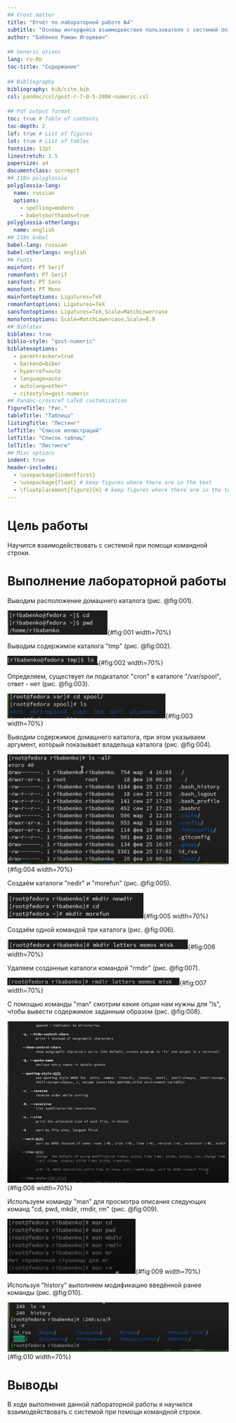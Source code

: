 ```yaml
---
## Front matter
title: "Отчёт по лабораторной работе №4"
subtitle: "Основы интерфейса взаимодействия пользователя с системой Unix на уровне командной строки"
author: "Бабенко Роман Игоревич"

## Generic otions
lang: ru-RU
toc-title: "Содержание"

## Bibliography
bibliography: bib/cite.bib
csl: pandoc/csl/gost-r-7-0-5-2008-numeric.csl

## Pdf output format
toc: true # Table of contents
toc-depth: 2
lof: true # List of figures
lot: true # List of tables
fontsize: 12pt
linestretch: 1.5
papersize: a4
documentclass: scrreprt
## I18n polyglossia
polyglossia-lang:
  name: russian
  options:
	- spelling=modern
	- babelshorthands=true
polyglossia-otherlangs:
  name: english
## I18n babel
babel-lang: russian
babel-otherlangs: english
## Fonts
mainfont: PT Serif
romanfont: PT Serif
sansfont: PT Sans
monofont: PT Mono
mainfontoptions: Ligatures=TeX
romanfontoptions: Ligatures=TeX
sansfontoptions: Ligatures=TeX,Scale=MatchLowercase
monofontoptions: Scale=MatchLowercase,Scale=0.9
## Biblatex
biblatex: true
biblio-style: "gost-numeric"
biblatexoptions:
  - parentracker=true
  - backend=biber
  - hyperref=auto
  - language=auto
  - autolang=other*
  - citestyle=gost-numeric
## Pandoc-crossref LaTeX customization
figureTitle: "Рис."
tableTitle: "Таблица"
listingTitle: "Листинг"
lofTitle: "Список иллюстраций"
lotTitle: "Список таблиц"
lolTitle: "Листинги"
## Misc options
indent: true
header-includes:
  - \usepackage{indentfirst}
  - \usepackage{float} # keep figures where there are in the text
  - \floatplacement{figure}{H} # keep figures where there are in the text
---
```


# Цель работы

Научится взаимодействовать с системой при помощи командной строки.

# Выполнение лабораторной работы

Выводим расположение домашнего каталога (рис. @fig:001).

![Домашний каталог](image/1.png){#fig:001 width=70%}

Выводим содержимое каталога "tmp" (рис. @fig:002).

![Содержимое "tmp"](image/2.png){#fig:002 width=70%}

Определяем, существует ли подкаталог  "cron" в каталоге "/var/spool", ответ - нет (рис. @fig:003).

![Проверка наличия каталога](image/3.png){#fig:003 width=70%}

Выводим содержимое домашнего каталога, при этом указываем аргумент, который показывает владельца каталога (рис. @fig:004).

![Содержимое домашнего каталога](image/4.png){#fig:004 width=70%}

Создаём каталоги "nedir" и "morefun" (рис. @fig:005).

![Создание каталогов](image/5.png){#fig:005 width=70%}

Создаём одной командой три каталога (рис. @fig:006).

![Создание каталогов одной командой](image/6.png){#fig:006 width=70%}

Удаляем созданные каталоги командой "rmdir" (рис. @fig:007).

![Удаление каталогов](image/7.png){#fig:007 width=70%}

С помощью команды "man" смотрим какие опции нам нужны для "ls", чтобы вывести содержимое заданным образом (рис. @fig:008).

![Изучаем аргументы для "ls"](image/8.png){#fig:008 width=70%}

Используем команду "man" для просмотра описания следующих команд "cd, pwd, mkdir, rmdir, rm" (рис. @fig:009).

![Применяем "man" для разных команд](image/9.png){#fig:009 width=70%}

Используя "history" выполняем модификацию введённой ранее команды  (рис. @fig:010).

![Модифицируем команду](image/10.png){#fig:010 width=70%}

# Выводы

В ходе выполнения данной лабораторной работы я научился взаимодействовать с системой при помощи командной строки.
